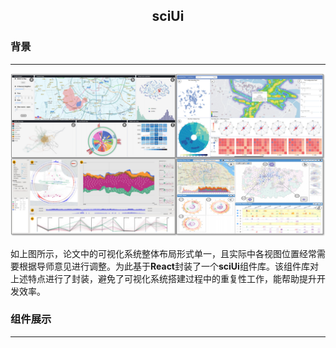 <h2 align="center">sciUi</h2>

### 背景
***

<img src="https://raw.githubusercontent.com/xianghui-ma/staticImage/master/sci-ui.png"/>

如上图所示，论文中的可视化系统整体布局形式单一，且实际中各视图位置经常需要根据导师意见进行调整。为此基于**React**封装了一个**sciUi**组件库。该组件库对上述特点进行了封装，避免了可视化系统搭建过程中的重复性工作，能帮助提升开发效率。

### 组件展示
***

